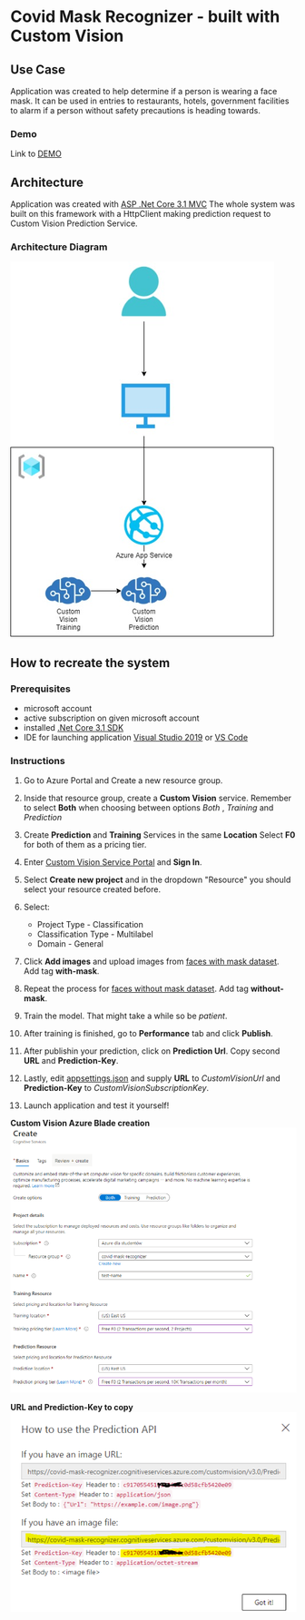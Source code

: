 # Covid Mask Recognizer - built with Custom Vision

## Use Case

Application was created to help determine if a person is wearing a face mask. It can be used in entries to restaurants,
hotels, government facilities to alarm if a person without safety precautions is heading towards.

### Demo

Link to [DEMO](https://www.youtube.com/watch?v=AepTL3Bky9g&feature=youtu.be&ab_channel=Micha%C5%82Kolendo)

## Architecture

Application was created with [ASP .Net Core 3.1 MVC](https://docs.microsoft.com/en-us/aspnet/core/tutorials/first-mvc-app/start-mvc?view=aspnetcore-3.1&tabs=visual-studio)
The whole system was built on this framework with a HttpClient making prediction request to Custom Vision Prediction Service.

### Architecture Diagram

![covid_mask_recognizer](./graphics/architecture_diagram.png "Covid Mask Recognizer")

## How to recreate the system

### Prerequisites

- microsoft account
- active subscription on given microsoft account
- installed [.Net Core 3.1 SDK](https://dotnet.microsoft.com/download/dotnet-core/3.1)
- IDE for launching application [Visual Studio 2019](https://visualstudio.microsoft.com/pl/vs/) or [VS Code](https://code.visualstudio.com/)

### Instructions

1. Go to Azure Portal and Create a new resource group.

1. Inside that resource group, create a **Custom Vision** service. Remember to select **Both** when choosing between options
*Both* , *Training* and *Prediction*

1. Create **Prediction** and **Training** Services in the same **Location** Select **F0** for both of them as a pricing tier.

1. Enter [Custom Vision Service Portal](https://www.customvision.ai/) and **Sign In**.

1. Select **Create new project** and in the dropdown "Resource" you should select your resource created before.

1. Select:
   - Project Type - Classification
   - Classification Type - Multilabel
   - Domain - General

1. Click **Add images** and upload images from [faces with mask dataset](https://github.com/kolendomichal/AI-on-Microsoft-Azure/tree/master/AI%20Computer%20Vision/MaskRecognizer/DataSets/with). Add tag **with-mask**.

1. Repeat the process for [faces without mask dataset](https://github.com/kolendomichal/AI-on-Microsoft-Azure/tree/master/AI%20Computer%20Vision/MaskRecognizer/DataSets/without). Add tag **without-mask**.

1. Train the model. That might take a while so be *patient*.

1. After training is finished, go to **Performance** tab and click **Publish**.

1. After publishin your prediction, click on **Prediction Url**.  Copy second **URL** and **Prediction-Key**.

1. Lastly, edit [appsettings.json](https://github.com/kolendomichal/AI-on-Microsoft-Azure/blob/master/AI%20Computer%20Vision/MaskRecognizer/appsettings.json) and supply **URL** to *CustomVisionUrl* and **Prediction-Key** to *CustomVisionSubscriptionKey*.

1. Launch application and test it yourself!

**Custom Vision Azure Blade creation**
![authoring_key](./graphics/custom_vision_azure.png)

**URL and Prediction-Key to copy**
![authoring_key](./graphics/key_url.png)
